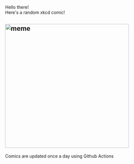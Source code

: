 Hello there! <br>Here's a random xkcd comic!<br>
## <img src="https://imgs.xkcd.com/comics/cursed_chair.png" alt="meme" width="400"/><br>
Comics are updated once a day using Github Actions
